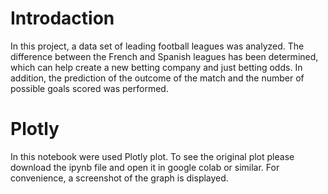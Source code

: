 # Introdaction
In this project, a data set of leading football leagues was analyzed. The difference between the French and Spanish leagues has been determined, which can help create a new betting company and just betting odds.
In addition, the prediction of the outcome of the match and the number of possible goals scored was performed.

# Plotly
In this notebook were used Plotly plot. To see the original plot please download the ipynb file and open it in google colab or similar. For convenience, a screenshot of the graph is displayed.



